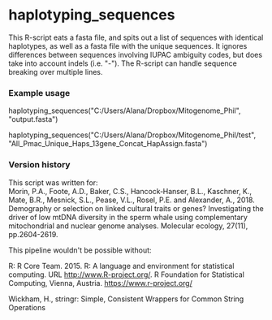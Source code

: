 # haplotyping_sequences
This R-script eats a fasta file, and spits out a list of sequences with identical haplotypes, as well as a fasta file with the unique sequences. It ignores differences between sequences involving IUPAC ambiguity codes, but does take into account indels (i.e. "-"). The R-script can handle sequence breaking over multiple lines.

### Example usage
haplotyping_sequences("C:/Users/Alana/Dropbox/Mitogenome_Phil", "output.fasta")

haplotyping_sequences("C:/Users/Alana/Dropbox/Mitogenome_Phil/test", "All_Pmac_Unique_Haps_13gene_Concat_HapAssign.fasta")

### Version history
This script was written for:  
Morin, P.A., Foote, A.D., Baker, C.S., Hancock‐Hanser, B.L., Kaschner, K., Mate, B.R., Mesnick, S.L., Pease, V.L., Rosel, P.E. and Alexander, A., 2018. Demography or selection on linked cultural traits or genes? Investigating the driver of low mtDNA diversity in the sperm whale using complementary mitochondrial and nuclear genome analyses. Molecular ecology, 27(11), pp.2604-2619.

This pipeline wouldn't be possible without:

R: R Core Team. 2015. R: A language and environment for statistical computing. URL http://www.R-project.org/. R Foundation for Statistical Computing, Vienna, Austria. https://www.r-project.org/

Wickham, H., stringr: Simple, Consistent Wrappers for Common String Operations

